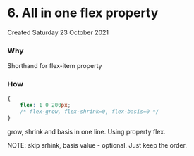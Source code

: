 # 6. All in one flex property
Created Saturday 23 October 2021

### Why
Shorthand for flex-item property

### How
```css
{
	flex: 1 0 200px;
	/* flex-grow, flex-shrink=0, flex-basis=0 */
}
```

grow, shrink and basis in one line. Using property flex.

NOTE: skip srhink, basis value - optional. Just keep the order.